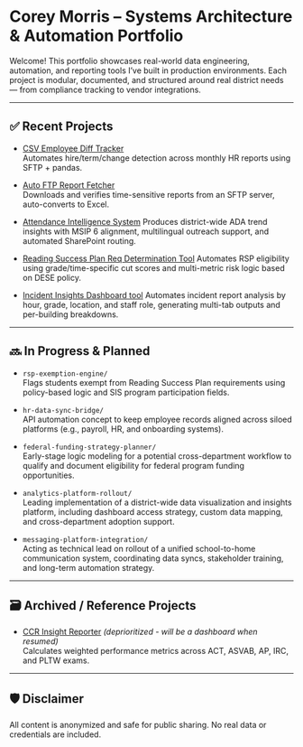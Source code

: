 # Corey Morris – Systems Architecture & Automation Portfolio

Welcome! This portfolio showcases real-world data engineering, automation, and reporting tools I’ve built in production environments. Each project is modular, documented, and structured around real district needs — from compliance tracking to vendor integrations.

---

## ✅ Recent Projects
- [CSV Employee Diff Tracker](https://github.com/coreym7/CSV-Comparator)  
  Automates hire/term/change detection across monthly HR reports using SFTP + pandas.

- [Auto FTP Report Fetcher](https://github.com/coreym7/Auto-FTP-Report)  
  Downloads and verifies time-sensitive reports from an SFTP server, auto-converts to Excel.

- [Attendance Intelligence System](https://github.com/coreym7/attendance-intelligence-system)
  Produces district-wide ADA trend insights with MSIP 6 alignment, multilingual outreach support, and automated SharePoint routing.

- [Reading Success Plan Req Determination Tool](https://github.com/coreym7/rsp-determination-tool)
  Automates RSP eligibility using grade/time-specific cut scores and multi-metric risk logic based on DESE policy.

- [Incident Insights Dashboard tool](https://github.com/coreym7/incident-insights-orchestrator)
  Automates incident report analysis by hour, grade, location, and staff role, generating multi-tab outputs and per-building breakdowns.
---

## 🔜  In Progress & Planned

- `rsp-exemption-engine/`  
  Flags students exempt from Reading Success Plan requirements using policy-based logic and SIS program participation fields.
  
- `hr-data-sync-bridge/`  
  API automation concept to keep employee records aligned across siloed platforms (e.g., payroll, HR, and onboarding systems).
  
- `federal-funding-strategy-planner/`  
  Early-stage logic modeling for a potential cross-department workflow to qualify and document eligibility for federal program funding opportunities.
  
- `analytics-platform-rollout/`  
  Leading implementation of a district-wide data visualization and insights platform, including dashboard access strategy, custom data mapping, and cross-department adoption support.
  
- `messaging-platform-integration/`  
  Acting as technical lead on rollout of a unified school-to-home communication system, coordinating data syncs, stakeholder training, and long-term automation strategy.

---
## 🗃️ Archived / Reference Projects

- [CCR Insight Reporter](https://github.com/coreym7/CSV-Comparator) *(deprioritized - will be a dashboard when resumed)*  
  Calculates weighted performance metrics across ACT, ASVAB, AP, IRC, and PLTW exams.

---

## 🛡️ Disclaimer

All content is anonymized and safe for public sharing. No real data or credentials are included.

